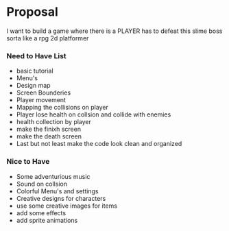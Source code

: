 Proposal
====================

I want to build a game where there is a PLAYER has to defeat this slime boss 
sorta like a rpg 2d platformer

### Need to Have List ###
 - basic tutorial
 - Menu's 
 - Design map
 - Screen Bounderies
 - Player movement
 - Mapping the collisions on player 
 - Player lose health on collsion and collide with enemies
 - health collection by player
 - make the finixh screen 
 - make the death screen
 - Last but not least make the code look clean and organized
### Nice to Have ###
 - Some adventurious music
 - Sound on collsion
 - Colorful Menu's and settings 
 - Creative designs for characters
 - use some creative images for items 
 - add some effects 
 - add sprite animations